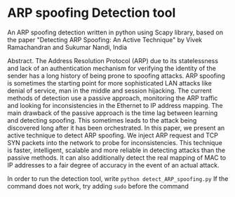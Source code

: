# ARP spoofing Detection tool
An ARP spoofing detection written in python using Scapy library, based on the paper "Detecting ARP Spoofing: An Active Technique" by Vivek Ramachandran and Sukumar Nandi, India


Abstract. The Address Resolution Protocol (ARP) due to its statelessness and lack of an authentication mechanism for verifying the identity of the sender has a long history of being prone to spoofing attacks. ARP spoofing is sometimes the starting point for more sophisticated LAN attacks like denial of service, man in the middle and session hijacking. The current methods of detection use a passive approach, monitoring the ARP traffic and looking for inconsistencies in the Ethernet to IP address mapping. The main drawback of the passive approach is the time lag between learning and detecting spoofing. This sometimes leads to the attack being discovered long after it has been orchestrated. In this paper, we present an active technique to detect ARP spoofing. We inject ARP request and TCP SYN packets into the network to probe for inconsistencies. This technique is faster, intelligent, scalable and more reliable in detecting attacks than the passive methods. It can also additionally detect the real mapping of MAC to IP addresses to a fair degree of accuracy in the event of an actual attack.


In order to run the detection tool, write 
```python detect_ARP_spoofing.py```
If the command does not work, try adding ```sudo``` before the command
